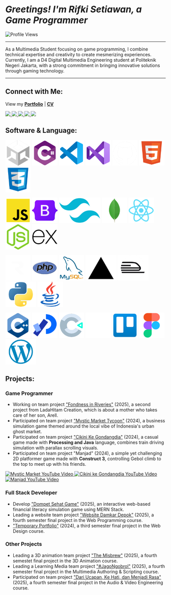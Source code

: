 # _Greetings! I'm Rifki Setiawan, a Game Programmer_

<img src="https://komarev.com/ghpvc/?username=rifkisetiawan0101&label=Profile%20views&color=EE4B2B&style=flat" alt="Profile Views"/>

---

As a Multimedia Student focusing on game programming, I combine technical expertise and creativity to create mesmerizing experiences. Currently, I am a D4 Digital Multimedia Engineering student at Politeknik Negeri Jakarta, with a strong commitment in bringing innovative solutions through gaming technology.

---

## Connect with Me:

View my [**Portfolio**](https://my-web-portfolio-rifkisetiawan0101s-projects.vercel.app/) | 
[**CV**]([https://drive.google.com/file/d/1r4FyRDfFe3ow6vpSPqLEk97f4Mk9TLhV/view?usp=sharing](https://drive.google.com/drive/folders/1nfHXCFGkdqJYGJe5yiUhc_whtMdLuIsx?usp=sharing))

<p align="left">
  <a href="https://linkedin.com/in/rifki-setiawan0101" target="_blank" rel="noopener noreferrer">
    <img src="https://img.shields.io/badge/LINKEDIN-0A66C2?style=for-the-badge&logo=linkedin&logoColor=white" />
  </a>
  <a href="https://github.com/rifkisetiawan0101" target="_blank" rel="noopener noreferrer">
    <img src="https://img.shields.io/badge/GITHUB-181717?style=for-the-badge&logo=github&logoColor=white" />
  </a>
<!--   <a href="https://www.behance.net/rifkisetiawan3" target="_blank" rel="noopener noreferrer">
    <img src="https://img.shields.io/badge/BEHANCE-1769FF?style=for-the-badge&logo=behance&logoColor=white" />
  </a> -->
  <a href="https://itch.io/profile/rstiawann" target="_blank" rel="noopener noreferrer">
    <img src="https://img.shields.io/badge/ITCH.IO-FA5C5C?style=for-the-badge&logo=itchdotio&logoColor=white" />
  </a>
  <a href="https://instagram.com/rstiawann_" target="_blank" rel="noopener noreferrer">
    <img src="https://img.shields.io/badge/INSTAGRAM-E4605F?style=for-the-badge&logo=instagram&logoColor=white" />
  </a>
  <a href="https://youtube.com/@rstiawann" target="_blank" rel="noopener noreferrer">
    <img src="https://img.shields.io/badge/YOUTUBE-FF0000?style=for-the-badge&logo=youtube&logoColor=white" />
  </a>
</p>

## Software & Language:

<p align="left">
  <!-- Baris 1 -->
  <a href="#"><img src="unity-white.png" alt="Unity" style="height:80px;"/></a>
  <a href="#"><img src="csharp.png" alt="C#" style="height:80px;"/></a>
  <a href="#"><img src="vs-code.png" alt="VS Code" style="height:80px;"/></a>
  <a href="#"><img src="vs.png" alt="Visual Studio" style="height:80px;"/></a>
  <a href="#"><img src="github-white.png" alt="GitHub" style="height:80px;"/></a>
  <a href="#"><img src="html5.png" alt="HTML5" style="height:80px;"/></a>
  <a href="#"><img src="css3.png" alt="CSS3" style="height:80px;"/></a>
</p>

<p align="left">
  <!-- Baris 2 -->
  <a href="#"><img src="js.png" alt="JavaScript" style="height:80px;"/></a>
  <a href="#"><img src="bootstrap.png" alt="Bootstrap" style="height:80px;"/></a>
  <a href="#"><img src="tailwind.png" alt="Tailwind" style="height:80px;"/></a>
  <a href="#"><img src="mongoDB.png" alt="MongoDB" style="height:80px;"/></a>
  <a href="#"><img src="react.png" alt="React" style="height:80px;"/></a>
  <a href="#"><img src="node.png" alt="Node.js" style="height:80px;"/></a>
  <a href="#"><img src="express.png" alt="Express.js" style="height:80px;"/></a>
</p>

<p align="left">
  <!-- Baris 3 -->
<!--   <a href="#"><img src="next.png" alt="Next.js" style="height:80px;"/></a> -->
  <a href="#"><img src="resend-white.png" alt="Resend API" style="height:80px;"/></a>
  <a href="#"><img src="php.png" alt="PHP" style="height:80px;"/></a>
  <a href="#"><img src="mysql.png" alt="MySQL" style="height:80px;"/></a>
  <a href="#"><img src="vercel.png" alt="Vercel" style="height:80px;"/></a>
  <a href="#"><img src="railway.png" alt="Railway" style="height:80px;"/></a>
  <a href="#"><img src="phyton.png" alt="Python" style="height:80px;"/></a>
  <a href="#"><img src="java.png" alt="Java" style="height:80px;"/></a>
</p>

<p align="left">
  <!-- Baris 4 -->
  <a href="#"><img src="c++.png" alt="C++" style="height:80px;"/></a>
  <a href="#"><img src="processing.png" alt="Processing" style="height:80px;"/></a>
  <a href="#"><img src="construct3.png" alt="Construct 3" style="height:80px;"/></a>
  <a href="#"><img src="notion-white.png" alt="Notion" style="height:80px;"/></a>
  <a href="#"><img src="trello.png" alt="Trello" style="height:80px;"/></a>
  <a href="#"><img src="figma.png" alt="Figma" style="height:80px;"/></a>
  <a href="#"><img src="wordpress.png" alt="WordPress" style="height:80px;"/></a>
</p>

## Projects:

### Game Programmer

- Working on team project ["Fondness in Riveries"](https://github.com/rifkisetiawan0101/Fondness-In-Riveries) (2025), a second project from LadaHitam Creation, which is about a mother who takes care of her son, Arell.
- Participated on team project ["Mystic Market Tycoon"](https://github.com/rifkisetiawan0101/MysticMarketTycoon) (2024), a business simulation game themed around the local vibe of Indonesia's urban ghost market.
- Participated on team project ["Cikini Ke Gondangdia"](https://github.com/rifkisetiawan0101/Cikini-Ke-Gondangdia) (2024), a casual game made with **Processing and Java** language, combines train driving simulation with parallax scrolling visuals.
- Participated on team project "Manjad" (2024), a simple yet challenging 2D platformer game made with **Construct 3**, controlling Gebol climb to the top to meet up with his friends.

<p align="left">
  <!-- Mystic Market -->
  <a href="https://youtu.be/CdgIDbUS7bo?si=EKWbWNgNMICkFkAc" target="_blank">
    <img src="https://img.youtube.com/vi/CdgIDbUS7bo/0.jpg" alt="Mystic Market YouTube Video" width="260"/>
  </a>
  <!-- Cikini ke Gondangdia -->
  <a href="https://youtu.be/vSi4UqEW16I?si=H29lKZX52JJBtkf9" target="_blank">
    <img src="https://img.youtube.com/vi/vSi4UqEW16I/0.jpg" alt="Cikini ke Gondangdia YouTube Video" width="260"/>
  </a>
  <!-- Manjad -->
  <a href="https://youtu.be/qTV3yais-3U?si=QI4nCRHTXzUw-EG4" target="_blank">
    <img src="https://img.youtube.com/vi/qTV3yais-3U/0.jpg" alt="Manjad YouTube Video" width="260"/>
  </a>
</p>

### Full Stack Developer

- Develop ["Dompet Sehat Game"](https://github.com/rifkisetiawan0101/Dompet-Sehat-Game) (2025), an interactive web-based financial literacy simulation game using MERN Stack.
- Leading a website team project ["Website Damkar Depok"](https://github.com/rifkisetiawan0101/Website-Damkar-Depok) (2025), a fourth semester final project in the Web Programming course.
- ["Temporary Portfolio"](https://github.com/rifkisetiawan0101/Personal-Portfolio) (2024), a third semester final project in the Web Design course.

### Other Projects

- Leading a 3D animation team project ["The Misbrew"](https://youtu.be/KhWlnyI7htA?feature=shared) (2025), a fourth semestet final project in the 3D Animation course.
- Leading a Learning Media team project ["#JagoNgobrol"](https://youtu.be/rHxLwGc80PQ?feature=shared) (2025), a fourth semester final project in the Multimedia Authoring & Scripting course.
- Participated on team project ["Dari Ucapan, Ke Hati, dan Menjadi Rasa"](https://youtu.be/odorBME8NAI?feature=shared) (2025), a fourth semester final project in the Audio & Video Engineering course. 
